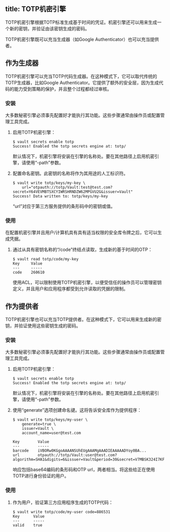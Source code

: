 title: TOTP机密引擎
------------------------------------
<!-- zh-CN:+ -->
TOTP机密引擎根据TOTP标准生成基于时间的凭证。机密引擎还可以用来生成一个新的密钥，并验证由该密钥生成的密码。

TOTP机密引擎既可以充当生成器（如Google Authenticator）也可以充当提供者。

作为生成器
----------------------------------

TOTP机密引擎可以充当TOTP代码生成器。在这种模式下，它可以取代传统的TOTP生成器，比如Google Authenticator。它提供了额外的安全层，因为生成代码的能力受到策略的保护，并且整个过程都经过审核。

### 安装

大多数秘密引擎必须事先配置好才能执行其功能。这些步骤通常由操作员或配置管理工具完成。

1.  启用TOTP机密引擎：
    
    ```
    $ vault secrets enable totp
    Success! Enabled the totp secrets engine at: totp/
    
    ```
    
    默认情况下，机密引擎将安装在引擎的名称处。要在其他路径上启用机密引擎，请使用“-path”参数。
    
2.  配置命名密钥。此密钥的名称将作为其用途的人工标识符。
    
    ```
    $ vault write totp/keys/my-key \
        url="otpauth://totp/Vault:test@test.com?secret=Y64VEVMBTSXCYIWRSHRNDZW62MPGVU2G&issuer=Vault"
    Success! Data written to: totp/keys/my-key
    
    ```
    
    “url”对应于第三方服务提供的条形码中的密钥或值。
    

### 使用

在配置机密引擎并且用户/计算机具有具有适当权限的安全库令牌之后，它可以生成凭据。

1.  通过从具有密钥名称的“/code”终结点读取，生成新的基于时间的OTP：
    
    ```
    $ vault read totp/code/my-key
    Key     Value
    ---     -----
    code    260610
    
    ```
    
    使用ACL，可以限制使用TOTP机密引擎，以便受信任的操作员可以管理密钥定义，并且用户和应用程序都受到允许读取的凭据的限制。
    

作为提供者
--------------------------------

TOTP机密引擎也可以充当TOTP提供者。在这种模式下，它可以用来生成新的密钥，并验证使用这些密钥生成的密码。

### 安装

大多数秘密引擎必须事先配置好才能执行其功能。这些步骤通常由操作员或配置管理工具完成。

1.  启用TOTP机密引擎：
    
    ```
    $ vault secrets enable totp
    Success! Enabled the totp secrets engine at: totp/
    
    ```
    
    默认情况下，机密引擎将安装在引擎的名称处。要在其他路径上启用机密引擎，请使用“-path”参数。
    
2.  使用“generate”选项创建命名键。这将告诉安全库作为提供程序：
    
    ```
    $ vault write totp/keys/my-user \
        generate=true \
        issuer=Vault \
        account_name=user@test.com
    
    Key        Value
    ---        -----
    barcode    iVBORw0KGgoAAAANSUhEUgAAAMgAAADIEAAAAADYoy0BA...
    url        otpauth://totp/Vault:user@test.com?algorithm=SHA1&digits=6&issuer=Vault&period=30&secret=V7MBSK324I7KF6KVW34NDFH2GYHIF6JY
    
    ```
    
    响应包括base64编码的条形码和OTP url，两者相当。将这些给正在使用TOTP进行身份验证的用户。
    

### 使用

1.  作为用户，验证第三方应用程序生成的TOTP代码：
    
    ```
    $ vault write totp/code/my-user code=886531
    Key      Value
    ---      -----
    valid    true
    
    ```

<!-- zh-CN:- -->
